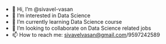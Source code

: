 - 👋 Hi, I’m @sivavel-vasan
- 👀 I’m interested in Data Science
- 🌱 I’m currently learning Data Science course
- 💞️ I’m looking to collaborate on Data Science related jobs 
- 📫 How to reach me: sivavelvasan@gmail.com/9597242589

<!---
sivavel-vasan/sivavel-vasan is a ✨ special ✨ repository because its `README.md` (this file) appears on your GitHub profile.
You can click the Preview link to take a look at your changes.
--->
